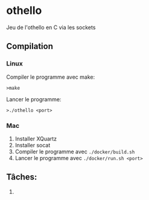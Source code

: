 # othello
Jeu de l'othello en C via les sockets

## Compilation

### Linux

Compiler le programme avec make:

`>make`

Lancer le programme:

`>./othello <port>`

### Mac

1. Installer XQuartz
2. Installer socat
3. Compiler le programme avec `./docker/build.sh`
4. Lancer le programme avec `./docker/run.sh <port>`

## Tâches:

1. 